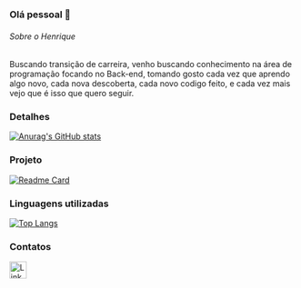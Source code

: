 ### Olá pessoal 👋

###### Sobre o Henrique
Buscando transição de carreira, venho buscando conhecimento na área de programação focando no Back-end, tomando gosto cada vez que aprendo algo novo, cada nova descoberta, cada novo codigo feito, e cada vez mais vejo que é isso que quero seguir.

### Detalhes

[![Anurag's GitHub stats](https://github-readme-stats.vercel.app/api?username=henriquedmcosta&show_icons=true&theme=dark)](https://github.com/anuraghazra/github-readme-stats)

### Projeto

[![Readme Card](https://github-readme-stats.vercel.app/api/pin/?username=henriquedmcosta&repo=Tik-Tok-Project&theme=dark)](https://github.com/henriquedmcosta/Tik-Tok-Project.git)

### Linguagens utilizadas

[![Top Langs](https://github-readme-stats.vercel.app/api/top-langs/?username=henriquedmcosta&layout=compact)](https://github.com/anuraghazra/github-readme-stats)

### Contatos

[<img src='https://img.shields.io/badge/LinkedIn-0077B5?style=for-the-badge&logo=linkedin&logoColor=white' alt='Linkedin' height='30'>](https://www.linkedin.com/in/henrique-mendonça/)
